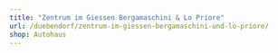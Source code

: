 ```yaml
---
title: "Zentrum im Giessen Bergamaschini & Lo Priore"
url: /duebendorf/zentrum-im-giessen-bergamaschini-und-lo-priore/
shop: Autohaus
---
```

